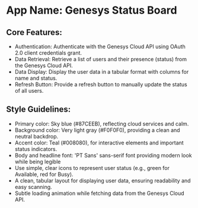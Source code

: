 # **App Name**: Genesys Status Board

## Core Features:

- Authentication: Authenticate with the Genesys Cloud API using OAuth 2.0 client credentials grant.
- Data Retrieval: Retrieve a list of users and their presence (status) from the Genesys Cloud API.
- Data Display: Display the user data in a tabular format with columns for name and status.
- Refresh Button: Provide a refresh button to manually update the status of all users.

## Style Guidelines:

- Primary color: Sky blue (#87CEEB), reflecting cloud services and calm.
- Background color: Very light gray (#F0F0F0), providing a clean and neutral backdrop.
- Accent color: Teal (#008080), for interactive elements and important status indicators.
- Body and headline font: 'PT Sans' sans-serif font providing modern look while being legible
- Use simple, clear icons to represent user status (e.g., green for Available, red for Busy).
- A clean, tabular layout for displaying user data, ensuring readability and easy scanning.
- Subtle loading animation while fetching data from the Genesys Cloud API.